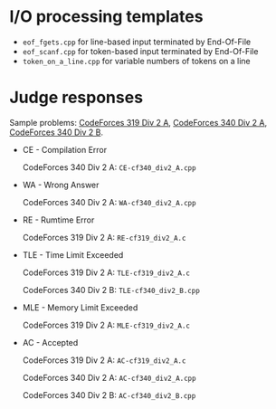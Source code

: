 # I/O processing templates

+	`eof_fgets.cpp` for line-based input terminated by End-Of-File
+	`eof_scanf.cpp` for token-based input terminated by End-Of-File
+	`token_on_a_line.cpp` for variable numbers of tokens on a line

# Judge responses

Sample problems:
[CodeForces 319 Div 2 A](http://codeforces.com/contest/577/problem/A), 
[CodeForces 340 Div 2 A](http://codeforces.com/problemset/problem/617/A), 
[CodeForces 340 Div 2 B](http://codeforces.com/problemset/problem/617/B). 

+   CE - Compilation Error

    CodeForces 340 Div 2 A: `CE-cf340_div2_A.cpp`
+   WA - Wrong Answer

    CodeForces 340 Div 2 A: `WA-cf340_div2_A.cpp`
+   RE - Rumtime Error

    CodeForces 319 Div 2 A: `RE-cf319_div2_A.c`
+   TLE - Time Limit Exceeded

    CodeForces 319 Div 2 A: `TLE-cf319_div2_A.c`
    
    CodeForces 340 Div 2 B: `TLE-cf340_div2_B.cpp`
+   MLE - Memory Limit Exceeded

    CodeForces 319 Div 2 A: `MLE-cf319_div2_A.c`
+   AC - Accepted

    CodeForces 319 Div 2 A: `AC-cf319_div2_A.c`
    
    CodeForces 340 Div 2 A: `AC-cf340_div2_A.cpp`
    
    CodeForces 340 Div 2 B: `AC-cf340_div2_B.cpp`